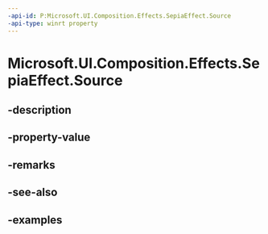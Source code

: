 ```yaml
---
-api-id: P:Microsoft.UI.Composition.Effects.SepiaEffect.Source
-api-type: winrt property
---
```


<!-- Property syntax.
public IGraphicsEffectSource Source { get;  set; }
-->

# Microsoft.UI.Composition.Effects.SepiaEffect.Source

## -description

## -property-value

## -remarks

## -see-also

## -examples

